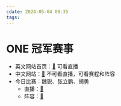 ```yaml
---
cdate: 2024-05-04 08:35
tags: 
---
```


# ONE 冠军赛事

- 英文网站首页：[🌌](https://watch.onefc.com/) 可看直播
- 中文网站：[🌌](https://www.onefc.com/cn/) 不可看直播，可看赛程和阵容
- 今日比赛：魏锐、张立鹏、胡勇
	- 直播：[🌌](https://watch.onefc.com/events/one-fight-night-22) 
	- 阵容：[🌌](https://www.onefc.com/cn/events/onefightnight22/) 